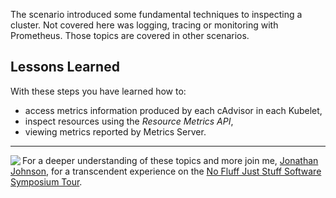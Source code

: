 The scenario introduced some fundamental techniques to inspecting a cluster. Not covered here was logging, tracing or monitoring with Prometheus. Those topics are covered in other scenarios.

## Lessons Learned ##

With these steps you have learned how to:

- access metrics information produced by each cAdvisor in each Kubelet,
- inspect resources using the _Resource Metrics API_,
- viewing metrics reported by Metrics Server.

------
<img align="left" src="/javajon/courses/kubernetes-observability/basics/assets/nfjs.png">

For a deeper understanding of these topics and more join me, [Jonathan Johnson](https://nofluffjuststuff.com/conference/speaker/jonathan_johnson), for a transcendent experience on the [No Fluff Just Stuff Software Symposium Tour](https://nofluffjuststuff.com).

